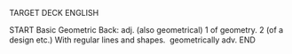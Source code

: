 TARGET DECK
ENGLISH

START
Basic
Geometric
Back: adj. (also geometrical) 1 of geometry. 2 (of a design etc.) With regular lines and shapes.  geometrically adv.
END
